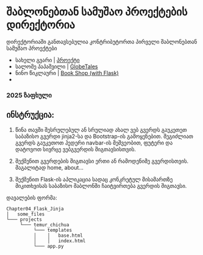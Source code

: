 # შაბლონებთან სამუშაო პროექტების დირექტორია

დირექტორიაში განთავსებულია კონტრიბუტორთა პირველი შაბლონებთან სამუშაო პროექტები

- სახელი გვარი | [პროექტი](/მისამართი)
- სალომე პაპაშვილი | [GlobeTales](https://github.com/KiwiScreams/Python-Internship-2025/blob/main/Chapter04_Flask_Jinja/Projects/Salome_Papashvili/app.py)
- ნინო წიკლაური | [Book Shop (with Flask)](/Chapter04_Flask_Jinja/Projects/Nino_Tsiklauri/app.py)
- 
### 2025 ზაფხული

## ინსტრუქცია:

1. წინა თავში შესრულებულ ან სრულიად ახალ ვებ გვერდს გაუკეთეთ საბაზისო გვერდი jinja2-სა და Bootstrap-ის გამოყენებით.
   შეგიძლიათ გვერდს გაუკეთოთ ჰედერი navbar-ის მეშვეობით, ფუტერი და დატოვოთ სივრცე ვებგვერდის შიგთავსისთვის.

2. შექმენით გვერდების შიგთავსი ერთი ან რამოდენიმე გვერდისთვის. მაგალიტად home, about...

3. შექმენით Flask-ის აპლიკაცია სადაც კონკრეტულ მისამართზე მიკითხვისას საბაზისო შაბლონში ჩაიტვირთება გვერდის შიგთავსი.

დავალების ფორმა:

```
Chapter04_Flask_Jinja
│   some_files
└─── projects
     └─── temur_chichua
          └─── templates
          │    │   base.html
          │    │   index.html
          └─── app.py
```
